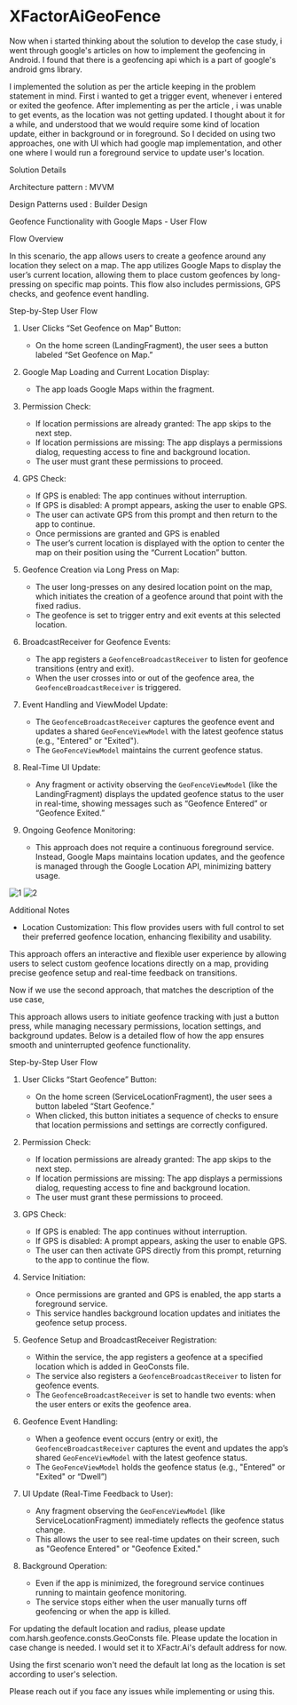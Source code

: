 # XFactorAiGeoFence


Now when i started thinking about the solution to develop the case study, i went through google's articles on how to implement the
geofencing in Android. I found that there is a geofencing api which is a part of google's android gms library.

I implemented the solution as per the article keeping in the problem statement in mind. First i wanted to get a trigger event,
whenever i entered or exited the geofence. After implementing as per the article , i was unable to get events, 
as the location was not getting updated. I thought about it for a while, and understood that we would require some kind of location update,
either in background or in foreground. So I decided on using two approaches, one with UI which had google map implementation,
and other one where I would run a foreground service to update user's location. 

Solution Details

Architecture pattern : MVVM

Design Patterns used : Builder Design

Geofence Functionality with Google Maps - User Flow

Flow Overview

In this scenario, the app allows users to create a geofence around any location they select on a map. The app utilizes Google Maps to display the user’s current location, allowing them to place custom geofences by long-pressing on specific map points. This flow also includes permissions, GPS checks, and geofence event handling.


Step-by-Step User Flow

1. User Clicks “Set Geofence on Map” Button:
    - On the home screen (LandingFragment), the user sees a button labeled “Set Geofence on Map.”

2. Google Map Loading and Current Location Display:
    - The app loads Google Maps within the fragment.

3. Permission Check:
    - If location permissions are already granted: The app skips to the next step.
    - If location permissions are missing: The app displays a permissions dialog, requesting access to fine and background location.
    - The user must grant these permissions to proceed.

4. GPS Check:
    - If GPS is enabled: The app continues without interruption.
    - If GPS is disabled: A prompt appears, asking the user to enable GPS.
    - The user can activate GPS from this prompt and then return to the app to continue.
    - Once permissions are granted and GPS is enabled
    - The user’s current location is displayed with the option to center the map on their position using the “Current Location” button.
5. Geofence Creation via Long Press on Map:
    - The user long-presses on any desired location point on the map, which initiates the creation of a geofence around that point with the fixed radius.
    - The geofence is set to trigger entry and exit events at this selected location.

6. BroadcastReceiver for Geofence Events:
    - The app registers a `GeofenceBroadcastReceiver` to listen for geofence transitions (entry and exit).
    - When the user crosses into or out of the geofence area, the `GeofenceBroadcastReceiver` is triggered.

7. Event Handling and ViewModel Update:
    - The `GeofenceBroadcastReceiver` captures the geofence event and updates a shared `GeoFenceViewModel` with the latest geofence status (e.g., "Entered" or "Exited").
    - The `GeoFenceViewModel` maintains the current geofence status.

8. Real-Time UI Update:
    - Any fragment or activity observing the `GeoFenceViewModel` (like the LandingFragment) displays the updated geofence status to the user in real-time, showing messages such as “Geofence Entered” or “Geofence Exited.”

9. Ongoing Geofence Monitoring:
    - This approach does not require a continuous foreground service. Instead, Google Maps maintains location updates, and the geofence is managed through the Google Location API, minimizing battery usage.

![1](https://github.com/harshagrawal6763/XFactorAiGeoFence/blob/main/gmap/11.jpeg)
![2](https://github.com/harshagrawal6763/XFactorAiGeoFence/blob/main/gmap/12.jpeg)


Additional Notes
- Location Customization: This flow provides users with full control to set their preferred geofence location, enhancing flexibility and usability.

This approach offers an interactive and flexible user experience by allowing users to select custom geofence locations directly on a map, providing precise geofence setup and real-time feedback on transitions.


Now if we use the second approach, that matches the description of the use case,

This approach allows users to initiate geofence tracking with just a button press, while managing necessary permissions, location settings, and background updates. Below is a detailed flow of how the app ensures smooth and uninterrupted geofence functionality.


Step-by-Step User Flow
1. User Clicks “Start Geofence” Button:
    - On the home screen (ServiceLocationFragment), the user sees a button labeled “Start Geofence.”
    - When clicked, this button initiates a sequence of checks to ensure that location permissions and settings are correctly configured.

2. Permission Check:
    - If location permissions are already granted: The app skips to the next step.
    - If location permissions are missing: The app displays a permissions dialog, requesting access to fine and background location.
    - The user must grant these permissions to proceed.

3. GPS Check:
    - If GPS is enabled: The app continues without interruption.
    - If GPS is disabled: A prompt appears, asking the user to enable GPS.
    - The user can then activate GPS directly from this prompt, returning to the app to continue the flow.

4. Service Initiation:
    - Once permissions are granted and GPS is enabled, the app starts a foreground service.
    - This service handles background location updates and initiates the geofence setup process.

5. Geofence Setup and BroadcastReceiver Registration:
    - Within the service, the app registers a geofence at a specified location which is added in GeoConsts file.
    - The service also registers a `GeofenceBroadcastReceiver` to listen for geofence events.
    - The `GeofenceBroadcastReceiver` is set to handle two events: when the user enters or exits the geofence area.

6. Geofence Event Handling:
    - When a geofence event occurs (entry or exit), the `GeofenceBroadcastReceiver` captures the event and updates the app’s shared `GeoFenceViewModel` with the latest geofence status.
    - The `GeoFenceViewModel` holds the geofence status (e.g., "Entered" or "Exited" or “Dwell”)

7. UI Update (Real-Time Feedback to User):
    - Any fragment observing the `GeoFenceViewModel` (like ServiceLocationFragment) immediately reflects the geofence status change.
    - This allows the user to see real-time updates on their screen, such as "Geofence Entered" or "Geofence Exited."

8. Background Operation:
    - Even if the app is minimized, the foreground service continues running to maintain geofence monitoring.
    - The service stops either when the user manually turns off geofencing or when the app is killed.


For updating the default location and radius, please update com.harsh.geofence.consts.GeoConsts file. 
Please update the location in case change is needed. I would set it to XFactr.Ai's default address for now.

Using the first scenario won't need the default lat long as the location is set according to user's selection.

Please reach out if you face any issues while implementing or using this.

